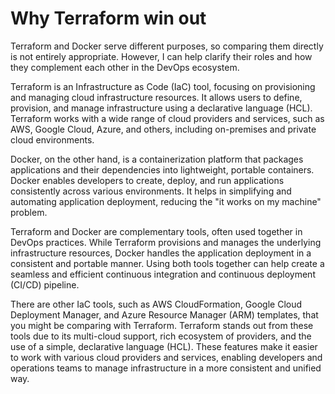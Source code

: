 # Why Terraform win out

Terraform and Docker serve different purposes, so comparing them directly is not entirely appropriate. However, I can help clarify their roles and how they complement each other in the DevOps ecosystem.

Terraform is an Infrastructure as Code (IaC) tool, focusing on provisioning and managing cloud infrastructure resources. It allows users to define, provision, and manage infrastructure using a declarative language (HCL). Terraform works with a wide range of cloud providers and services, such as AWS, Google Cloud, Azure, and others, including on-premises and private cloud environments.

Docker, on the other hand, is a containerization platform that packages applications and their dependencies into lightweight, portable containers. Docker enables developers to create, deploy, and run applications consistently across various environments. It helps in simplifying and automating application deployment, reducing the "it works on my machine" problem.

Terraform and Docker are complementary tools, often used together in DevOps practices. While Terraform provisions and manages the underlying infrastructure resources, Docker handles the application deployment in a consistent and portable manner. Using both tools together can help create a seamless and efficient continuous integration and continuous deployment (CI/CD) pipeline.

There are other IaC tools, such as AWS CloudFormation, Google Cloud Deployment Manager, and Azure Resource Manager (ARM) templates, that you might be comparing with Terraform. Terraform stands out from these tools due to its multi-cloud support, rich ecosystem of providers, and the use of a simple, declarative language (HCL). These features make it easier to work with various cloud providers and services, enabling developers and operations teams to manage infrastructure in a more consistent and unified way.
